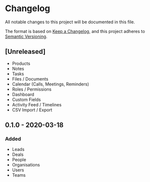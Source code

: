 # Changelog
All notable changes to this project will be documented in this file.

The format is based on [Keep a Changelog](https://keepachangelog.com/en/1.0.0/),
and this project adheres to [Semantic Versioning](https://semver.org/spec/v2.0.0.html).

## [Unreleased]

- Products
- Notes
- Tasks
- Files / Documents
- Calendar (Calls, Meetings, Reminders)
- Roles / Permissions
- Dashboard
- Custom Fields
- Activity Feed / Timelines
- CSV Import / Export

<!--- ## 1.0.0 - 2020-XX-XX
### Added
### Changed
### Fixed
### Removed --->

## 0.1.0 - 2020-03-18
### Added

- Leads
- Deals
- People
- Organisations
- Users
- Teams